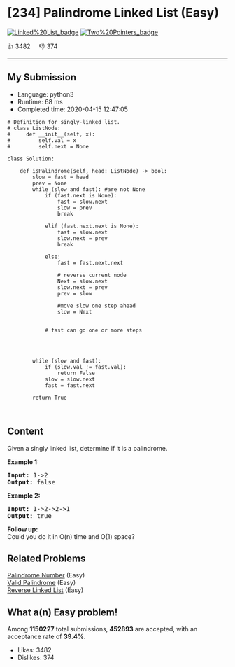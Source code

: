 # [234] Palindrome Linked List (Easy)

[![Linked%20List_badge](https://img.shields.io/badge/topic-Linked%20List-green.svg)](https://leetcode.com/problems/palindrome-linked-list/)  [![Two%20Pointers_badge](https://img.shields.io/badge/topic-Two%20Pointers-green.svg)](https://leetcode.com/problems/palindrome-linked-list/) 

:+1: 3482 &nbsp; &nbsp; :thumbsdown: 374

---

## My Submission

- Language: python3
- Runtime: 68 ms
- Completed time: 2020-04-15 12:47:05

```python3
# Definition for singly-linked list.
# class ListNode:
#     def __init__(self, x):
#         self.val = x
#         self.next = None

class Solution:
    
    def isPalindrome(self, head: ListNode) -> bool:
        slow = fast = head
        prev = None
        while (slow and fast): #are not None
            if (fast.next is None):
                fast = slow.next
                slow = prev
                break
            
            elif (fast.next.next is None):
                fast = slow.next
                slow.next = prev
                break
                
            else:
                fast = fast.next.next
                
                # reverse current node
                Next = slow.next
                slow.next = prev
                prev = slow
                
                #move slow one step ahead
                slow = Next
                
                
            # fast can go one or more steps

            
        
        
        while (slow and fast):
            if (slow.val != fast.val):
                return False
            slow = slow.next
            fast = fast.next
        
        return True
                
                
```

## Content
<p>Given a singly linked list, determine if it is a palindrome.</p>

<p><strong>Example 1:</strong></p>

<pre>
<strong>Input:</strong> 1-&gt;2
<strong>Output:</strong> false</pre>

<p><strong>Example 2:</strong></p>

<pre>
<strong>Input:</strong> 1-&gt;2-&gt;2-&gt;1
<strong>Output:</strong> true</pre>

<p><b>Follow up:</b><br />
Could you do it in O(n) time and O(1) space?</p>


## Related Problems
[Palindrome Number](https://leetcode.com/problems/palindrome-number/) (Easy) <br>
[Valid Palindrome](https://leetcode.com/problems/valid-palindrome/) (Easy) <br>
[Reverse Linked List](https://leetcode.com/problems/reverse-linked-list/) (Easy) <br>

## What a(n) Easy problem!
Among **1150227** total submissions, **452893** are accepted, with an acceptance rate of **39.4%**. <br>

- Likes: 3482
- Dislikes: 374

